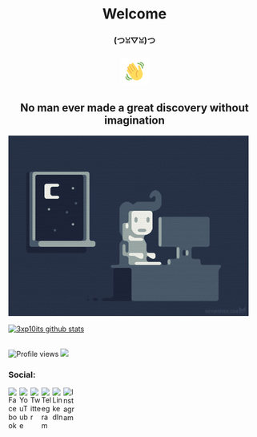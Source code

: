 <h1 align="center">Welcome</h1>
<h3 align="center">(つꈍ▽ꈍ)つ</h3>
<h3 align="center"><img src="https://github.com/3xp10its/3xp10its/blob/main/gifs/Wave.gif" height="55px" width="55px"</h3>
<h2 align="center">No man ever made a great discovery without imagination</h2>

<img src="https://github.com/3xp10its/3xp10its/blob/main/gifs/coding.gif" alt="coding ?">

[![3xp10its github stats](https://github-readme-stats.vercel.app/api?username=3xp10its&theme=dracula&show_icons=true)](https://github.com/3xp10its)

<br><img src="https://gpvc.arturio.dev/3xp10its" alt="Profile views">
[<img src="https://img.shields.io/twitter/follow/mgdhermes?label=follow&style=social">](https://twitter.com/mgdhermes)

### Social:

[<img align="left" alt="Facebook" width="22px" src="https://cdn-icons-png.flaticon.com/512/124/124010.png" />][facebook]
[<img align="left" alt="YouTube" width="22px" src="https://cdn.jsdelivr.net/npm/simple-icons@v3/icons/youtube.svg" />][youtube]
[<img align="left" alt="Twitter" width="22px" src="https://cdn.jsdelivr.net/npm/simple-icons@v3/icons/twitter.svg" />][twitter]
[<img align="left" alt="Telegram" width="22px" src="https://cdn-icons-png.flaticon.com/512/906/906377.png" />][telegram]
[<img align="left" alt="LinkedIn" width="22px" src="https://cdn.jsdelivr.net/npm/simple-icons@v3/icons/linkedin.svg" />][linkedin]
[<img align="left" alt="Instagram" width="22px" src="https://cdn.jsdelivr.net/npm/simple-icons@v3/icons/instagram.svg" />][instagram]

[facebook]: https://facebook.com/mgdahermes
[twitter]: https://twitter.com/mgdhermes
[youtube]: https://youtube.com/mgdhermes
[instagram]: https://instagram.com/
[linkedin]: https://linkedin.com/in/
[telegram]: https://t.me/
